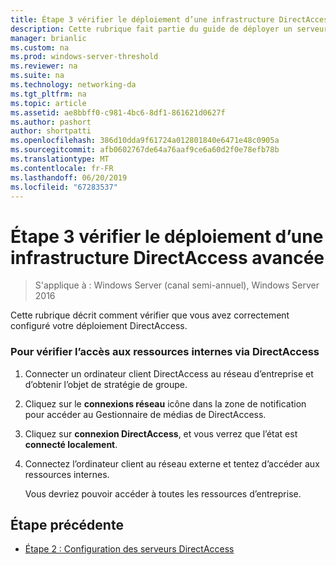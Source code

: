 ```yaml
---
title: Étape 3 vérifier le déploiement d’une infrastructure DirectAccess avancée
description: Cette rubrique fait partie du guide de déployer un serveur DirectAccess unique avec les paramètres avancés pour Windows Server 2016
manager: brianlic
ms.custom: na
ms.prod: windows-server-threshold
ms.reviewer: na
ms.suite: na
ms.technology: networking-da
ms.tgt_pltfrm: na
ms.topic: article
ms.assetid: ae8bbff0-c981-4bc6-8df1-861621d0627f
ms.author: pashort
author: shortpatti
ms.openlocfilehash: 386d10dda9f61724a012801840e6471e48c0905a
ms.sourcegitcommit: afb0602767de64a76aaf9ce6a60d2f0e78efb78b
ms.translationtype: MT
ms.contentlocale: fr-FR
ms.lasthandoff: 06/20/2019
ms.locfileid: "67283537"
---
```

# <a name="step-3-verify-the-advanced-directaccess-deployment"></a>Étape 3 vérifier le déploiement d’une infrastructure DirectAccess avancée

>S'applique à : Windows Server (canal semi-annuel), Windows Server 2016

Cette rubrique décrit comment vérifier que vous avez correctement configuré votre déploiement DirectAccess.  
  
### <a name="to-verify-access-to-internal-resources-through-directaccess"></a>Pour vérifier l’accès aux ressources internes via DirectAccess  
  
1.  Connecter un ordinateur client DirectAccess au réseau d’entreprise et d’obtenir l’objet de stratégie de groupe.  
  
2.  Cliquez sur le **connexions réseau** icône dans la zone de notification pour accéder au Gestionnaire de médias de DirectAccess.  
  
3.  Cliquez sur **connexion DirectAccess**, et vous verrez que l’état est **connecté localement**.  
  
4.  Connectez l’ordinateur client au réseau externe et tentez d’accéder aux ressources internes.  
  
    Vous devriez pouvoir accéder à toutes les ressources d’entreprise.  
  
## <a name="BKMK_Links"></a>Étape précédente  
  
-   [Étape 2 : Configuration des serveurs DirectAccess](Step-2-Configuring-DirectAccess-Servers.md)  
  


